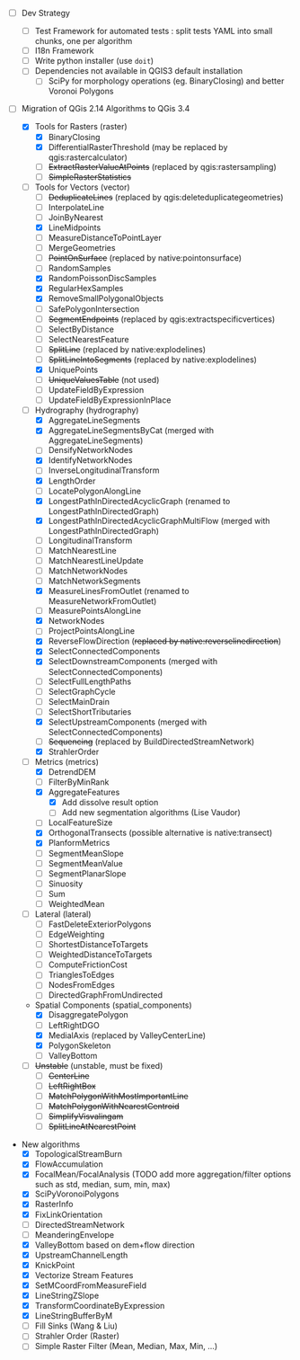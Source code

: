 * [ ] Dev Strategy
    * [ ] Test Framework for automated tests : split tests YAML into small chunks, one per algorithm
    * [ ] I18n Framework
    * [ ] Write python installer (use `doit`)
    * [ ] Dependencies not available in QGIS3 default installation 
        * [ ] SciPy for morphology operations (eg. BinaryClosing) and better Voronoi Polygons

* [ ] Migration of QGis 2.14 Algorithms to QGis 3.4

    * [x] Tools for Rasters (raster)
        * [x] BinaryClosing
        * [x] DifferentialRasterThreshold (may be replaced by qgis:rastercalculator)
        * [ ] ~~ExtractRasterValueAtPoints~~ (replaced by qgis:rastersampling)
        * [ ] ~~SimpleRasterStatistics~~

    * [ ] Tools for Vectors (vector)
        * [ ] ~~DeduplicateLines~~ (replaced by qgis:deleteduplicategeometries)
        * [ ] InterpolateLine
        * [ ] JoinByNearest
        * [x] LineMidpoints
        * [ ] MeasureDistanceToPointLayer
        * [ ] MergeGeometries
        * [ ] ~~PointOnSurface~~ (replaced by native:pointonsurface)
        * [ ] RandomSamples
        * [x] RandomPoissonDiscSamples
        * [x] RegularHexSamples
        * [x] RemoveSmallPolygonalObjects
        * [ ] SafePolygonIntersection
        * [ ] ~~SegmentEndpoints~~ (replaced by qgis:extractspecificvertices)
        * [ ] SelectByDistance
        * [ ] SelectNearestFeature
        * [ ] ~~SplitLine~~ (replaced by native:explodelines)
        * [ ] ~~SplitLineIntoSegments~~ (replaced by native:explodelines)
        * [x] UniquePoints
        * [ ] ~~UniqueValuesTable~~ (not used)
        * [ ] UpdateFieldByExpression
        * [ ] UpdateFieldByExpressionInPlace

    * [ ] Hydrography (hydrography)
        * [x] AggregateLineSegments
        * [x] AggregateLineSegmentsByCat (merged with AggregateLineSegments)
        * [ ] DensifyNetworkNodes
        * [x] IdentifyNetworkNodes
        * [ ] InverseLongitudinalTransform
        * [x] LengthOrder
        * [ ] LocatePolygonAlongLine
        * [x] LongestPathInDirectedAcyclicGraph (renamed to LongestPathInDirectedGraph)
        * [x] LongestPathInDirectedAcyclicGraphMultiFlow (merged with LongestPathInDirectedGraph)
        * [ ] LongitudinalTransform
        * [ ] MatchNearestLine
        * [ ] MatchNearestLineUpdate
        * [ ] MatchNetworkNodes
        * [ ] MatchNetworkSegments
        * [x] MeasureLinesFromOutlet (renamed to MeasureNetworkFromOutlet)
        * [ ] MeasurePointsAlongLine
        * [x] NetworkNodes
        * [ ] ProjectPointsAlongLine
        * [x] ReverseFlowDirection (~~replaced by native:reverselinedirection~~)
        * [x] SelectConnectedComponents
        * [x] SelectDownstreamComponents (merged with SelectConnectedComponents)
        * [ ] SelectFullLengthPaths
        * [ ] SelectGraphCycle
        * [ ] SelectMainDrain
        * [ ] SelectShortTributaries
        * [x] SelectUpstreamComponents (merged with SelectConnectedComponents)
        * [ ] ~~Sequencing~~ (replaced by BuildDirectedStreamNetwork)
        * [x] StrahlerOrder

    * [ ] Metrics (metrics)
        * [x] DetrendDEM
        * [ ] FilterByMinRank
        * [x] AggregateFeatures
            * [x] Add dissolve result option
            * [ ] Add new segmentation algorithms (Lise Vaudor)
        * [ ] LocalFeatureSize
        * [x] OrthogonalTransects (possible alternative is native:transect)
        * [x] PlanformMetrics
        * [ ] SegmentMeanSlope
        * [ ] SegmentMeanValue
        * [ ] SegmentPlanarSlope
        * [ ] Sinuosity
        * [ ] Sum
        * [ ] WeightedMean

    * [ ] Lateral (lateral)
        * [ ] FastDeleteExteriorPolygons
        * [ ] EdgeWeighting
        * [ ] ShortestDistanceToTargets
        * [ ] WeightedDistanceToTargets
        * [ ] ComputeFrictionCost
        * [ ] TrianglesToEdges
        * [ ] NodesFromEdges
        * [ ] DirectedGraphFromUndirected

    * Spatial Components (spatial_components)
        * [x] DisaggregatePolygon
        * [ ] LeftRightDGO
        * [x] MedialAxis (replaced by ValleyCenterLine)
        * [x] PolygonSkeleton
        * [ ] ValleyBottom

    * [ ] ~~Unstable~~ (unstable, must be fixed)
        * [ ] ~~CenterLine~~
        * [ ] ~~LeftRightBox~~
        * [ ] ~~MatchPolygonWithMostImportantLine~~
        * [ ] ~~MatchPolygonWithNearestCentroid~~
        * [ ] ~~SimplifyVisvalingam~~
        * [ ] ~~SplitLineAtNearestPoint~~

* New algorithms
    * [x] TopologicalStreamBurn
    * [x] FlowAccumulation
    * [x] FocalMean/FocalAnalysis (TODO add more aggregation/filter options such as std, median, sum, min, max)
    * [x] SciPyVoronoiPolygons
    * [x] RasterInfo
    * [x] FixLinkOrientation
    * [ ] DirectedStreamNetwork
    * [ ] MeanderingEnvelope
    * [x] ValleyBottom based on dem+flow direction
    * [x] UpstreamChannelLength
    * [x] KnickPoint
    * [x] Vectorize Stream Features
    * [x] SetMCoordFromMeasureField
    * [x] LineStringZSlope
    * [x] TransformCoordinateByExpression
    * [x] LineStringBufferByM
    * [ ] Fill Sinks (Wang & Liu)
    * [ ] Strahler Order (Raster)
    * [ ] Simple Raster Filter (Mean, Median, Max, Min, ...)

